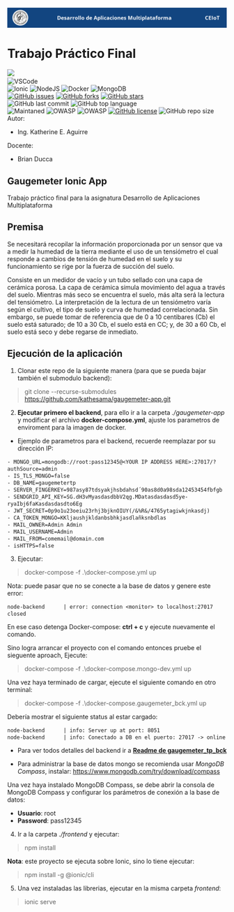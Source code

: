 ![header](assets/header.png)

# Trabajo Práctico Final
<link rel="stylesheet" href="https://use.fontawesome.com/releases/v5.15.2/css/all.css" integrity="sha384-vSIIfh2YWi9wW0r9iZe7RJPrKwp6bG+s9QZMoITbCckVJqGCCRhc+ccxNcdpHuYu" crossorigin="anonymous">

[<img src="https://img.shields.io/badge/Linkedin-kathesama-blue?style=for-the-badge&logo=linkedin">](https://www.linkedin.com/in/kathesama)
<br>
![VSCode](https://img.shields.io/badge/Made%20for-VSCode-1f425f.svg?style=for-the-badge)
<br>
![Ionic](https://img.shields.io/badge/Ionic-4b94fa?style=for-the-badge&logo=ionic&logoColor=white)
![NodeJS](https://img.shields.io/badge/Node.js-43853D?style=for-the-badge&logo=node.js&logoColor=white)
![Docker](https://img.shields.io/badge/Docker-blue?style=for-the-badge&logo=docker&logoColor=white)
![MongoDB](https://img.shields.io/badge/MongoDB-4EA94B?style=for-the-badge&logo=mongodb&logoColor=white)
<br>
[![GitHub issues](https://img.shields.io/github/issues/kathesama/gaugemeter-app?style=plastic)](https://github.com/kathesama/gaugemeter-app/issues)
[![GitHub forks](https://img.shields.io/github/forks/kathesama/gaugemeter-app?style=plastic)](https://github.com/kathesama/gaugemeter-app/network)
[![GitHub stars](https://img.shields.io/github/stars/kathesama/gaugemeter-app?style=plastic)](https://github.com/kathesama/gaugemeter-app/stargazers)
<br>
![GitHub last commit](https://img.shields.io/github/last-commit/kathesama/gaugemeter-app?color=red&style=plastic)
![GitHub top language](https://img.shields.io/github/languages/top/kathesama/gaugemeter-app?style=plastic)
<br>
![Maintaned](https://img.shields.io/badge/Maintained%3F-yes-green.svg?style=plastic)
![OWASP](https://img.shields.io/badge/OWASP%3F-yes-green.svg?style=plastic)
![OWASP](https://img.shields.io/badge/CleanCode%3F-yes-green.svg?style=plastic)
[![GitHub license](https://img.shields.io/github/license/kathesama/gaugemeter-app?style=plastic)](https://github.com/kathesama/gaugemeter-app/blob/main/LICENSE)
![GitHub repo size](https://img.shields.io/github/repo-size/kathesama/gaugemeter-app?style=plastic)
<br>
Autor:

* Ing. Katherine E. Aguirre

Docente:

* Brian Ducca

## Gaugemeter Ionic App
Trabajo práctico final para la asignatura Desarrollo de Aplicaciones Multiplataforma

## Premisa
Se necesitará recopilar la información proporcionada por un sensor que va a medir la
humedad de la tierra mediante el uso de un tensiómetro el cual responde a cambios de
tensión de humedad en el suelo y su funcionamiento se rige por la fuerza de succión del
suelo. 

Consiste en un medidor de vacío y un tubo sellado con una capa de cerámica porosa.
La capa de cerámica simula movimiento del agua a través del suelo. Mientras más seco se
encuentra el suelo, más alta será la lectura del tensiómetro. La interpretación de la lectura de un tensiómetro varía según el cultivo, el tipo de suelo y curva de humedad
correlacionada. Sin embargo, se puede tomar de referencia que de 0 a 10 centibares (Cb) el
suelo está saturado; de 10 a 30 Cb, el suelo está en CC; y, de 30 a 60 Cb, el suelo está
seco y debe regarse de inmediato.

## Ejecución de la aplicación
1. Clonar este repo de la siguiente manera (para que se pueda bajar también el submodulo backend):
> git clone --recurse-submodules https://github.com/kathesama/gaugemeter-app.git

2. **Ejecutar primero el backend**, para ello ir a la carpeta *./gaugemeter-app* y modificar el archivo **docker-compose.yml**, ajuste los parametros de enviroment para la imagen de docker.
* Ejemplo de parametros para el backend, recuerde reemplazar <YOUR IP ADDRESS HERE> por su dirección IP:<br>
```
- MONGO_URL=mongodb://root:pass12345@<YOUR IP ADDRESS HERE>:27017/?authSource=admin
- IS_TLS_MONGO=false
- DB_NAME=gaugemetertp
- SERVER_FINGERKEY=987asy87tdsyakjhsbdahsd´90as8d0a98sda12453454fbfgb
- SENDGRID_API_KEY=SG.dH3vMyasdasdbbV2qg.MDatasdasdasd5ye-ryaIbj6faKasdasdasdto6Eg
- JWT_SECRET=0p9o1u23oeiu23rhj3bjknOIUY(/&%R&/4765ytagiwkjnkasdj)
- CA_TOKEN_MONGO=KKljaushjkldanbsbhkjasdlañksnbdlas
- MAIL_OWNER=Admin Admin
- MAIL_USERNAME=Admin
- MAIL_FROM=comemail@domain.com
- isHTTPS=false
```
3. Ejecutar:
> docker-compose -f .\docker-compose.yml up

Nota: puede pasar que no se conecte a la base de datos y genere este error:

```
node-backend      | error: connection <monitor> to localhost:27017 closed
```

En ese caso detenga Docker-compose: **ctrl + c** y ejecute nuevamente el comando.

Sino logra arrancar el proyecto con el comando entonces pruebe el sieguente aproach,
Ejecute:
> docker-compose -f .\docker-compose.mongo-dev.yml up

Una vez haya terminado de cargar, ejecute el siguiente comando en otro terminal:
> docker-compose -f .\docker-compose.gaugemeter_bck.yml up

Debería mostrar el siguiente status al estar cargado:
```
node-backend      | info: Server up at port: 8051
node-backend      | info: Conectado a DB en el puerto: 27017 -> online
```

* Para ver todos detalles del backend ir a **[Readme de gaugemeter_tp_bck](https://github.com/kathesama/gaugemeter_tp_bck/blob/main/README.md)**

* Para administrar la base de datos mongo se recomienda usar *MongoDB Compass*, instalar: https://www.mongodb.com/try/download/compass

Una vez haya instalado MongoDB Compass, se debe abrir la consola de MongoDB Compass y configurar los parámetros de conexión a la base de datos:<br>
* **Usuario**: root
* **Password**: pass12345

4. Ir a la carpeta *./frontend* y ejecutar:<br>
> npm install

**Nota**: este proyecto se ejecuta sobre Ionic, sino lo tiene ejecutar:
> npm install -g @ionic/cli

5. Una vez instaladas las librerias, ejecutar en la misma carpeta *frontend*:<br>
> ionic serve


